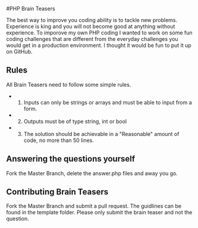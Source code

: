 #PHP Brain Teasers

The best way to improve you coding ability is to tackle new problems. Experience is king and you will not become good at anything without experience. To imporove my own PHP coding I wanted to work on some fun coding challenges that are different from the everyday challenges you would get in a production environment. I thought it would be fun to put it up on GitHub.

## Rules
All Brain Teasers need to follow some simple rules.
- 1. Inputs can only be strings or arrays and must be able to input from a form.
- 2. Outputs must be of type string, int or bool
- 3. The solution should be achievable in a "Reasonable" amount of code, no more than 50 lines.

## Answering the questions yourself
Fork the Master Branch, delete the answer.php files and away you go.

## Contributing Brain Teasers
Fork the Master Branch and submit a pull request. The guidlines can be found in the template folder. Please only submit the brain teaser and not the question.